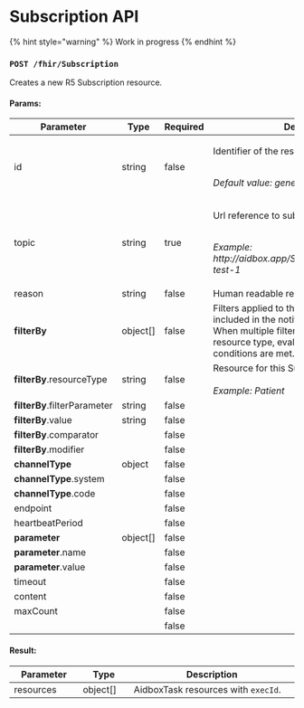 # Subscription API

{% hint style="warning" %}
Work in progress
{% endhint %}

### `POST /fhir/Subscription`

Creates a new R5 Subscription resource.

#### Params:

<table data-full-width="true"><thead><tr><th width="223">Parameter</th><th width="99">Type</th><th width="90" data-type="checkbox">Required</th><th>Description</th></tr></thead><tbody><tr><td>id</td><td>string</td><td>false</td><td><p>Identifier of the resource.</p><p><br><em>Default value: generated</em></p></td></tr><tr><td>topic</td><td>string</td><td>true</td><td><p>Url reference to subscription topic.</p><p><br><em>Example:</em><br><em>http://aidbox.app/SubscriptionTopic/patient-test-1</em></p></td></tr><tr><td>reason</td><td>string</td><td>false</td><td>Human readable reason for Subscription.</td></tr><tr><td><strong>filterBy</strong></td><td>object[]</td><td>false</td><td>Filters applied to the resources that would be included in the notification.<br>When multiple filters are applied to one resource type, evaluates to true if all the conditions are met.</td></tr><tr><td><strong>filterBy</strong>.resourceType</td><td>string</td><td>false</td><td>Resource for this Subscription filter.<br><br><em>Example: Patient</em></td></tr><tr><td><strong>filterBy</strong>.filterParameter</td><td>string</td><td>false</td><td></td></tr><tr><td><strong>filterBy</strong>.value</td><td>string</td><td>false</td><td></td></tr><tr><td><strong>filterBy</strong>.comparator</td><td></td><td>false</td><td></td></tr><tr><td><strong>filterBy</strong>.modifier</td><td></td><td>false</td><td></td></tr><tr><td><strong>channelType</strong></td><td>object</td><td>false</td><td></td></tr><tr><td><strong>channelType</strong>.system</td><td></td><td>false</td><td></td></tr><tr><td><strong>channelType</strong>.code</td><td></td><td>false</td><td></td></tr><tr><td>endpoint</td><td></td><td>false</td><td></td></tr><tr><td>heartbeatPeriod</td><td></td><td>false</td><td></td></tr><tr><td><strong>parameter</strong></td><td>object[]</td><td>false</td><td></td></tr><tr><td><strong>parameter</strong>.name</td><td></td><td>false</td><td></td></tr><tr><td><strong>parameter</strong>.value</td><td></td><td>false</td><td></td></tr><tr><td>timeout</td><td></td><td>false</td><td></td></tr><tr><td>content</td><td></td><td>false</td><td></td></tr><tr><td>maxCount</td><td></td><td>false</td><td></td></tr><tr><td></td><td></td><td>false</td><td></td></tr></tbody></table>

#### Result:

<table><thead><tr><th width="136">Parameter</th><th width="92">Type</th><th width="503">Description</th></tr></thead><tbody><tr><td>resources</td><td>object[]</td><td>AidboxTask resources with <code>execId</code>.</td></tr></tbody></table>
